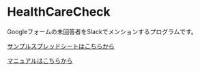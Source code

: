 # HealthCareCheck

Googleフォームの未回答者をSlackでメンションするプログラムです。

[サンプルスプレッドシートはこちらから](https://docs.google.com/spreadsheets/d/1oVkVuGEg1p0LLl23t6SkeQgLRgI4nVP2lxRpyep21-0/edit?usp=sharing)

[マニュアルはこちらから](https://docs.google.com/document/d/1crwpDD8ay5Sqnge1u9fOu6-gBQGJ4Zj2dDFYsrZVkuQ/edit?pli=1)
